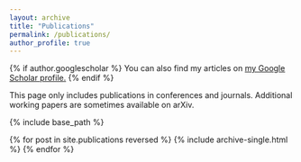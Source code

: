 ```yaml
---
layout: archive
title: "Publications"
permalink: /publications/
author_profile: true
---
```


{% if author.googlescholar %}
  You can also find my articles on <u><a href="{{author.googlescholar}}">my Google Scholar profile</a>.</u>
{% endif %}

This page only includes publications in conferences and journals. Additional working papers are sometimes available on arXiv.

{% include base_path %}

{% for post in site.publications reversed %}
  {% include archive-single.html %}
{% endfor %}
